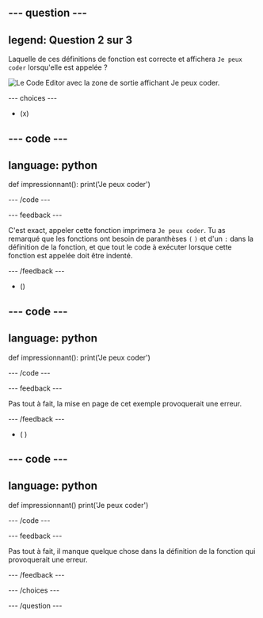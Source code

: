 
--- question ---
---
legend: Question 2 sur 3
---

Laquelle de ces définitions de fonction est correcte et affichera `Je peux coder` lorsqu'elle est appelée ?

![Le Code Editor avec la zone de sortie affichant <code>Je peux coder</code>.](images/quiz2.png)

--- choices ---

- (x)

--- code ---
---
language: python
---

def impressionnant():
  print('Je peux coder')

--- /code ---

 --- feedback ---

C'est exact, appeler cette fonction imprimera `Je peux coder`. Tu as remarqué que les fonctions ont besoin de paranthèses `(` `)` et d'un `:` dans la définition de la fonction, et que tout le code à exécuter lorsque cette fonction est appelée doit être indenté.

 --- /feedback ---

- ()

--- code ---
---
language: python
---

def impressionnant():
print('Je peux coder')

--- /code ---

 --- feedback ---

 Pas tout à fait, la mise en page de cet exemple provoquerait une erreur.

 --- /feedback ---

- ( )

--- code ---
---
language: python
---

def impressionnant()
  print('Je peux coder')

--- /code ---

 --- feedback ---

Pas tout à fait, il manque quelque chose dans la définition de la fonction qui provoquerait une erreur.

 --- /feedback ---

--- /choices ---

--- /question ---
